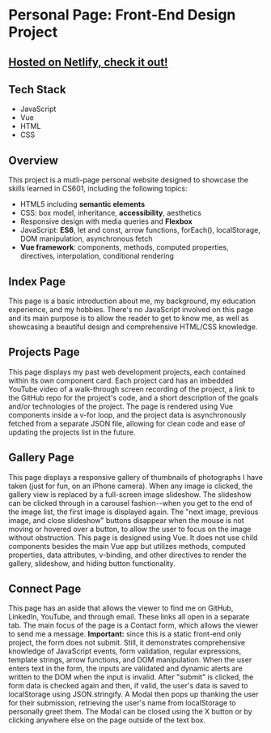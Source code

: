 # Personal Page: Front-End Design Project

## [Hosted on Netlify, check it out!](https://cs601-termproject.netlify.app)

## Tech Stack
* JavaScript
* Vue
* HTML
* CSS

## Overview
This project is a mutli-page personal website designed to showcase the skills learned in CS601, including the following topics:
* HTML5 including **semantic elements**
* CSS: box model, inheritance, **accessibility**, aesthetics
* Responsive design with media queries and **Flexbox**
* JavaScript: **ES6**, let and const, arrow functions, forEach(), localStorage, DOM manipulation, asynchronous fetch
* **Vue framework**: components, methods, computed properties, directives, interpolation, conditional rendering

## Index Page
This page is a basic introduction about me, my background, my education experience, and my hobbies. There's no JavaScript involved on this page and its main purpose is to allow the reader to get to know me, as well as showcasing a beautiful design and comprehensive HTML/CSS knowledge.

## Projects Page
This page displays my past web development projects, each contained within its own component card. Each project card has an imbedded YouTube video of a walk-through screen recording of the project, a link to the GitHub repo for the project's code, and a short description of the goals and/or technologies of the project. The page is rendered using Vue components inside a v-for loop, and the project data is asynchronously fetched from a separate JSON file, allowing for clean code and ease of updating the projects list in the future.

## Gallery Page
This page displays a responsive gallery of thumbnails of photographs I have taken (just for fun, on an iPhone camera). When any image is clicked, the gallery view is replaced by a full-screen image slideshow. The slideshow can be clicked through in a carousel fashion--when you get to the end of the image list, the first image is displayed again. The "next image, previous image, and close slideshow" buttons disappear when the mouse is not moving or hovered over a button, to allow the user to focus on the image without obstruction. This page is designed using Vue. It does not use child components besides the main Vue app but utilizes methods, computed properties, data attributes, v-binding, and other directives to render the gallery, slideshow, and hiding button functionality.

## Connect Page
This page has an aside that allows the viewer to find me on GitHub, LinkedIn, YouTube, and through email. These links all open in a separate tab. The main focus of the page is a Contact form, which allows the viewer to send me a message. **Important:** since this is a static front-end only project, the form does not submit. Still, it demonstrates comprehensive knowledge of JavaScript events, form validation, regular expressions, template strings, arrow functions, and DOM manipulation. When the user enters text in the form, the inputs are validated and dynamic alerts are written to the DOM when the input is invalid. After "submit" is clicked, the form data is checked again and then, if valid, the user's data is saved to localStorage using JSON.stringify. A Modal then pops up thanking the user for their submission, retrieving the user's name from localStorage to personally greet them. The Modal can be closed using the X button or by clicking anywhere else on the page outside of the text box.
